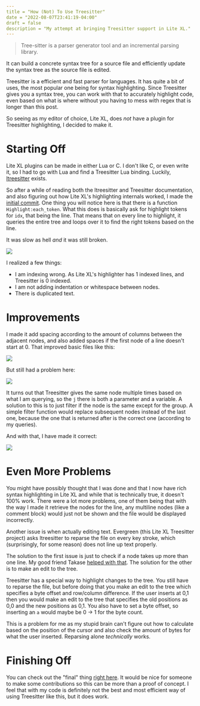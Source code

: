 ```yaml
---
title = "How (Not) To Use Treesitter"
date = "2022-08-07T23:41:19-04:00"
draft = false
description = "My attempt at bringing Treesitter support in Lite XL."
---
```


> Tree-sitter is a parser generator tool and an incremental parsing library.

It can build a concrete syntax tree for a source file and efficiently update
the syntax tree as the source file is edited.

Treesitter is a efficient and fast parser for languages. It has quite a bit
of uses, the most popular one being for syntax highlighting. Since Treesitter
gives you a syntax tree, you can work with that to accurately highlight
code, even based on what is where without you having to mess with regex
that is longer than this post.

So seeing as my editor of choice, Lite XL, does *not* have a plugin for
Treesitter highlighting, I decided to make it.

# Starting Off

Lite XL plugins can be made in either Lua or C. I don't like C,
or even write it, so I had to go with Lua and find a Treesitter Lua binding.
Luckily, [ltreesitter](https://github.com/euclidianAce/ltreesitter) exists.

So after a while of reading both the ltreesitter and Treesitter documentation,
and also figuring out how Lite XL's highlighting internals worked, I made the
[initial commit](https://github.com/TorchedSammy/Evergreen.lxl/commit/8b48b52e181717afdbda9b1a87625fed58b7e16f).
One thing you will notice here is that there is a function
`Highlight:each_token`. What this does is basically ask for highlight tokens
for `idx`, that being the line. That means that on every line to highlight,
it queries the entire tree and loops over it to find the right tokens
based on the line.

It was slow as hell *and* it was still broken.

![](https://safe.kashima.moe/mp6u2xohbv18.png)

I realized a few things:

- I am indexing wrong. As Lite XL's highlighter has 1 indexed lines,
and Treesitter is 0 indexed.
- I am not adding indentation or whitespace between nodes.
- There is duplicated text.

# Improvements

I made it add spacing according to the amount of columns between the adjacent
nodes, and also added spaces if the first node of a line doesn't start at 0.
That improved basic files like this:

![](https://safe.kashima.moe/nm55f0tbx1hz.png)

But still had a problem here:

![](https://safe.kashima.moe/pw1oyzud3t3e.png)

It turns out that Treesitter gives the same node multiple times based on
what I am querying, so the `j` there is both a parameter and a variable.
A solution to this is to just filter if the node is the same except for
the group. A simple filter function would replace subsequent nodes instead
of the last one, because the one that is returned after is the correct
one (according to my queries).

And with that, I have made it correct:

![](https://safe.kashima.moe/t9fokvjv51ry.png)

# Even More Problems

You might have possibly thought that I was done and that I now have rich
syntax highlighting in Lite XL and while that is technically true,
it doesn't 100% work. There were a lot more problems, one of them being
that with the way I made it retrieve the nodes for the line, any multiline
nodes (like a comment block) would just not be shown and the file would
be displayed incorrectly.

Another issue is when actually editing text. Evergreen (this Lite XL
Treesitter project) asks ltreesitter to reparse the file on every
key stroke, which (surprisingly, for some reason) does not line up
text properly.

The solution to the first issue is just to check if a node takes up
more than one line. My good friend Takase [helped with that](https://github.com/TorchedSammy/Evergreen.lxl/pull/2).
The solution for the other is to make an edit to the tree.

Treesitter has a special way to highlight changes to the tree. You still
have to reparse the file, but before doing that you make an edit to the tree
which specifies a byte offset and row/column difference. If the user inserts at 0,1 then
you would make an edit to the tree that specifies the old positions as 0,0
and the new positions as 0,1. You also have to set a byte offset, so
inserting an `a` would maybe be 0 -> 1 for the byte count.

This is a problem for me as my stupid brain can't figure out how to calculate based
on the position of the cursor and also check the amount of bytes for what the user inserted.
Reparsing alone *technically* works.

# Finishing Off

You can check out the "final" thing [right here](https://github.com/TorchedSammy/Evergreen.lxl).
It would be nice for someone to make some contributions so this can be more
than a proof of concept. I feel that with my code is definitely not the best and most efficient
way of using Treesitter like this, but it does work.
